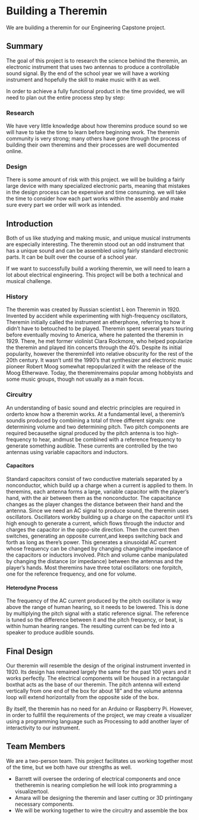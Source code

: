 # Building a Theremin
We are building a theremin for our Engineering Capstone project.

## Summary
The goal of this project is to research the science behind the theremin, an electronic instrument that uses two antennas to produce a controllable sound signal. By the end of the school year we will have a working instrument and hopefully the skill to make music with it as well.

In order to achieve a fully functional product in the time provided, we will need to plan out the entire process step by step:

### Research

We have very little knowledge about how theremins produce sound so we will have to take the time to learn before beginning work. The theremin community is very strong; many others have gone through the process of building their own theremins and their processes are well documented online. 
  
### Design

There is some amount of risk with this project. we will be building a fairly large device with many specialized electronic parts, meaning that mistakes in the design process can be expensive and time consuming. we will take the time to consider how each part works within the assembly and make sure every part we order will work as intended.

## Introduction
Both of us like studying and making music, and unique musical instruments are especially interesting.  The theremin stood out an odd instrument that has a unique sound and can be assembled using fairly standard electronic parts.  It can be built over the course of a school year. 

If we want to successfully build a working theremin, we will need to learn a  lot  about  electrical  engineering.   This  project  will  be  both  a  technical  and musical challenge.

### History
The theremin was created by Russian scientist L ́eon Theremin in 1920. Invented by accident while experimenting with high-frequency oscillators, Theremin initially called the instrument an etherphone, referring to how it didn’t have to betouched to be played.  Theremin spent several years touring before eventually moving to America, where he patented the theremin in 1929. There, he met former violinist Clara Rockmore, who helped popularize the theremin and played itin concerts through the 40’s. Despite its initial popularity, however the thereminfell into relative obscurity for the rest of the 20th century. It wasn’t until the 1990’s  that  synthesizer and  electronic  music  pioneer  Robert  Moog  somewhat repopularized it with the release of the Moog Etherwave.  Today, the thereminremains popular among hobbyists and some music groups, though not usually as a main focus.

### Circuitry

An understanding of basic sound and electric principles are required in orderto  know  how  a  theremin  works.   At  a  fundamental  level,  a  theremin’s  soundis  produced  by  combining  a  total  of  three  different  signals:  one  determining volume and two determining pitch.  Two pitch components are required becausethe  signal  produced  by  the  pitch  antenna  is  too  high-frequency  to  hear,  andmust  be  combined  with  a  reference  frequency  to  generate  something  audible. These currents are controlled by the two antennas using variable capacitors and inductors.

#### Capacitors
Standard capacitors consist of two conductive materials separated by a nonconductor, which build up a charge when a current is applied to them. In theremins, each antenna forms a large, variable capacitor with the player’s hand, with the air between them as the nonconductor. The capacitance changes as the player changes the distance between their hand and the antenna. Since we need an AC signal to produce sound, the theremin uses oscillators. Oscillators workby building up a charge on the capacitor until it’s high enough to generate a current, which flows through the inductor and charges the capacitor in the oppo-site direction. Then the current then switches, generating an opposite current,and keeps switching back and forth as long as there’s power. This generates a sinusoidal AC current whose frequency can be changed by changing changingthe impedance of the capacitors or inductors involved.  Pitch and volume canbe manipulated by changing the distance (or impedance) between the antennas and the player’s hands. Most  theremins have three total oscillators: one forpitch, one for the reference frequency, and one for volume.

#### Heterodyne Process
The frequency of the AC current produced by the pitch oscillator is way above the range of human hearing, so it needs to be lowered. This is done by multiplying the pitch signal with a static reference signal. The reference is tuned so the difference between it and the pitch frequency, or beat, is within human hearing  ranges. The resulting current can be fed into a speaker to  produce audible sounds.

## Final Design
Our  theremin will resemble the design of the original instrument invented in 1920. Its design has remained largely the same for the past 100 years and it works perfectly. The electrical components will be housed in a rectangular boxthat acts as the base of our theremin. The pitch antenna will extend vertically from one end of the box for about 18” and the volume antenna loop will extend horizontally from the opposite side of the box.

By itself, the theremin has no need for an Arduino or Raspberry Pi.  However, in order to fullfill the requirements of the project, we may create a visualizer using a programming language such as Processing to add another layer of interactivity to our instrument.

## Team Members
We are a two-person team.  This project facilitates us working together most of the time, but we both have our strengths as well.
* Barrett  will  oversee  the  ordering  of  electrical  components  and  once  thetheremin is nearing completion he will look into programming a visualizertool.
* Amara  will  be  designing  the  theremin  and  laser  cutting  or  3D  printingany necessary components.
* We will be working together to wire the circuitry and assemble the box
